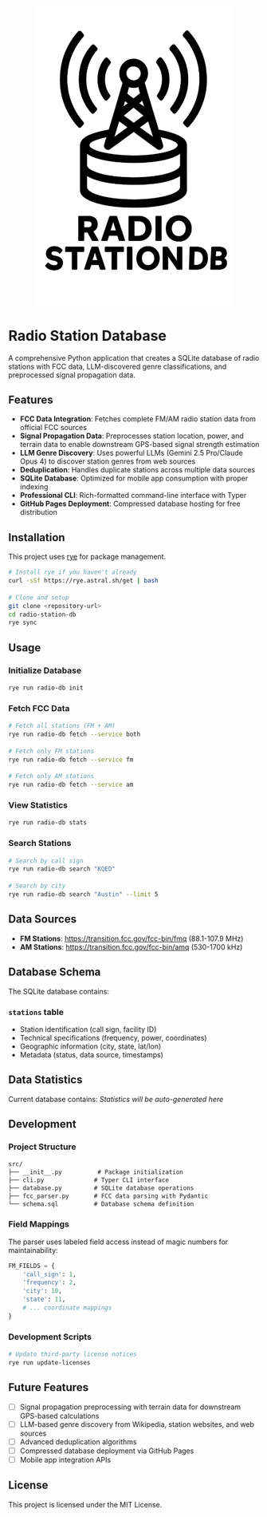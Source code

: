 <div align="center">
  <img src="logo.png" alt="Radio Station Database Logo" width="400">
</div>

# Radio Station Database

A comprehensive Python application that creates a SQLite database of radio stations with FCC data, LLM-discovered genre classifications, and preprocessed signal propagation data.

## Features

- **FCC Data Integration**: Fetches complete FM/AM radio station data from official FCC sources
- **Signal Propagation Data**: Preprocesses station location, power, and terrain data to enable downstream GPS-based signal strength estimation
- **LLM Genre Discovery**: Uses powerful LLMs (Gemini 2.5 Pro/Claude Opus 4) to discover station genres from web sources
- **Deduplication**: Handles duplicate stations across multiple data sources
- **SQLite Database**: Optimized for mobile app consumption with proper indexing
- **Professional CLI**: Rich-formatted command-line interface with Typer
- **GitHub Pages Deployment**: Compressed database hosting for free distribution

## Installation

This project uses [rye](https://github.com/astral-sh/rye) for package management.

```bash
# Install rye if you haven't already
curl -sSf https://rye.astral.sh/get | bash

# Clone and setup
git clone <repository-url>
cd radio-station-db
rye sync
```

## Usage

### Initialize Database
```bash
rye run radio-db init
```

### Fetch FCC Data
```bash
# Fetch all stations (FM + AM)
rye run radio-db fetch --service both

# Fetch only FM stations
rye run radio-db fetch --service fm

# Fetch only AM stations  
rye run radio-db fetch --service am
```

### View Statistics
```bash
rye run radio-db stats
```

### Search Stations
```bash
# Search by call sign
rye run radio-db search "KQED"

# Search by city
rye run radio-db search "Austin" --limit 5
```

## Data Sources

- **FM Stations**: https://transition.fcc.gov/fcc-bin/fmq (88.1-107.9 MHz)
- **AM Stations**: https://transition.fcc.gov/fcc-bin/amq (530-1700 kHz)

## Database Schema

The SQLite database contains:

### `stations` table
- Station identification (call sign, facility ID)
- Technical specifications (frequency, power, coordinates)
- Geographic information (city, state, lat/lon)
- Metadata (status, data source, timestamps)

## Data Statistics

<!-- TODO: Populate with real database statistics using GitHub Actions -->
Current database contains: _Statistics will be auto-generated here_

## Development

### Project Structure
```
src/
├── __init__.py          # Package initialization
├── cli.py              # Typer CLI interface
├── database.py         # SQLite database operations
├── fcc_parser.py       # FCC data parsing with Pydantic
└── schema.sql          # Database schema definition
```

### Field Mappings
The parser uses labeled field access instead of magic numbers for maintainability:
```python
FM_FIELDS = {
    'call_sign': 1,
    'frequency': 2,
    'city': 10,
    'state': 11,
    # ... coordinate mappings
}
```

### Development Scripts

```bash
# Update third-party license notices
rye run update-licenses
```

## Future Features

- [ ] Signal propagation preprocessing with terrain data for downstream GPS-based calculations
- [ ] LLM-based genre discovery from Wikipedia, station websites, and web sources
- [ ] Advanced deduplication algorithms
- [ ] Compressed database deployment via GitHub Pages
- [ ] Mobile app integration APIs

## License

This project is licensed under the MIT License.
